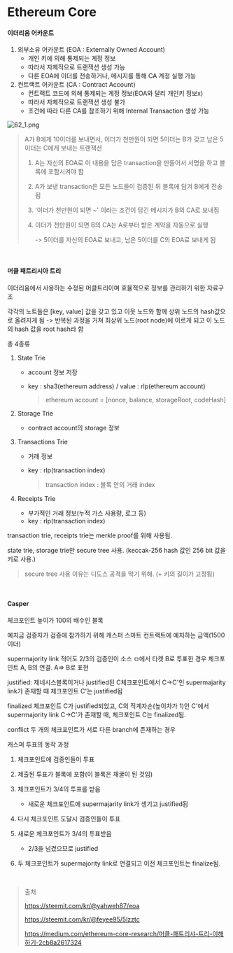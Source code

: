# Ethereum Core

#### 이더리움 어카운트

1. 외부소유 어카운트 (EOA : Externally Owned Account)
   - 개인 키에 의해 통제되는 계정 정보
   - 따라서 자체적으로 트랜잭션 생성 가능
   - 다른 EOA에 이더를 전송하거나, 메시지를 통해 CA 계정 실행 가능
2. 컨트랙트 어카운트 (CA : Contract Account)
   - 컨트랙트 코드에 의해 통제되는 계정 정보(EOA와 달리 개인키 정보x)
   - 따라서 자체적으로 트랜잭션 생성 불가
   - 조건에 따라 다른 CA를 참조하기 위해 Internal Transaction 생성 가능

![62_1.png](https://steemitimages.com/DQmP4U8YyWpTtw4Z882ScaL6WsD3nuDbAaTx5zjZiTdyt9o/62_1.png)

> A가 B에게 10이더를 보내면서, 이더가 천만원이 되면 5이더는 B가 갖고 남은 5이더는 C에게 보내는 트랜잭션
>
> 1. A는 자신의 EOA로 이 내용을 담은 transaction을 만들어서 서명을 하고 블록에 포함시켜야 함
>
> 2. A가 보낸 transaction은 모든 노드들이 검증된 뒤 블록에 담겨 B에게 전송 됨
>
> 3. '이더가 천만원이 되면 ~' 이라는 조건이 담긴 메시지가 B의 CA로 보내짐
>
> 4. 이더가 천만원이 되면 B의 CA는 A로부터 받은 계약을 자동으로 실행
>
>    -> 5이더를 자신의 EOA로 보내고, 남은 5이더를 C의 EOA로 보내게 됨

<br/>

#### 머클 패트리시아 트리

이더리움에서 사용하는 수정된 머클트리이며 효율적으로 정보를 관리하기 위한 자료구조

각각의 노트들은 [key, value] 값을 갖고 있고 이웃 노드와 함께 상위 노드의 hash값으로 올려지게 됨 -> 반복된 과정을 거쳐 최상위 노드(root node)에 이르게 되고 이 노드의 hash 값을 root hash라 함

총 4종류

1. State Trie

   - account 정보 저장

   - key : sha3(ethereum address) / value : rlp(ethereum account)

     > ethereum account = [nonce, balance, storageRoot, codeHash]

2. Storage Trie

   - contract account의 storage 정보

3. Transactions Trie

   - 거래 정보

   - key : rlp(transaction index) 

     > transaction index : 블록 안의 거래 index

4. Receipts Trie

   - 부가적인 거래 정보(누적 가스 사용량, 로그 등)
   - key : rlp(transaction index)

transaction trie, receipts trie는 merkle proof를 위해 사용됨. 

state trie, storage trie만 secure tree 사용. (keccak-256 hash 값인 256 bit 값을 키로 사용.)

> secure tree 사용 이유는 디도스 공격을 막기 위해. (+ 키의 길이가 고정됨)

<br/>

#### Casper

체크포인트 높이가 100의 배수인 블록

예치금 검증자가 검증에 참가하기 위해 캐스퍼 스마트 컨트랙트에 예치하는 금액(1500 이더)

supermajority link 적어도 2/3의 검증인이 소스 ㅁ에서 타켓 B로 투표한 경우 체크포인트 A, B의 연결. A=> B로 표현

justified: 제네시스블록이거나 justified된 C체크포인트에서 C->C'인 supermajarity link가 존재할 때 체크포인트 C'는 justified됨

finalized 체크포인트 C가 justified되었고, C의 직계자손(높이차가 1)인 C'에서 supermajority link C->C'가 존재할 때, 체크포인트 C는 finalized됨.

conflict 두 개의 체크포인트가 서로 다른 branch에 존재하는 경우



캐스퍼 투표의 동작 과정

1. 체크포인트에 검증인들이 투표
2. 제출된 투표가 블록에 포함(이 블록은 채굴이 된 것임)
3. 체크포인트가 3/4의 투표를 받음
   - 새로운 체크포인트에 supermajarity link가 생기고 justified됨
4. 다시 체크포인트 도달시 검증인들이 투표
5. 새로운 체크포인트가 3/4의 투표받음
   - 2/3을 넘겼으므로 justified

6. 두 체크포인트가 supermajority link로 연결되고 이전 체크포인트는 finalize됨.

<br/>

> 출처
>
> https://steemit.com/kr/@yahweh87/eoa
>
> https://steemit.com/kr/@feyee95/5lzztc
>
> https://medium.com/ethereum-core-research/머클-패트리샤-트리-이해하기-2cb8a2617324

